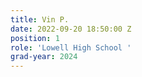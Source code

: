 ```yaml
---
title: Vin P.
date: 2022-09-20 18:50:00 Z
position: 1
role: 'Lowell High School '
grad-year: 2024
---
```


